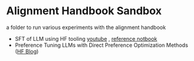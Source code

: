 # Alignment Handbook Sandbox
a folder to run various experiments with the alignment handbook

- SFT of LLM using HF tooling [youtube](https://www.youtube.com/watch?v=NXevvEF3QVI&t=1070s) , [reference notbook](https://github.com/NielsRogge/Transformers-Tutorials/blob/master/Mistral/Supervised_fine_tuning_(SFT)_of_an_LLM_using_Hugging_Face_tooling.ipynb)
- Preference Tuning LLMs with Direct Preference Optimization Methods ([HF Blog](https://huggingface.co/blog/pref-tuning))
